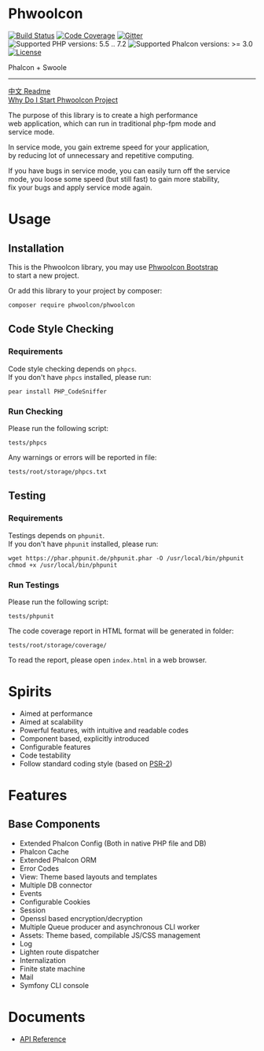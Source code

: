 # Phwoolcon

[![Build Status](https://travis-ci.org/phwoolcon/phwoolcon.svg?branch=master)](https://travis-ci.org/phwoolcon/phwoolcon)
[![Code Coverage](https://codecov.io/gh/phwoolcon/phwoolcon/branch/master/graph/badge.svg)](https://codecov.io/gh/phwoolcon/phwoolcon)
[![Gitter](https://badges.gitter.im/phwoolcon/phwoolcon.svg)](https://gitter.im/phwoolcon/phwoolcon?utm_source=badge&utm_medium=badge&utm_campaign=pr-badge)
![Supported PHP versions: 5.5 .. 7.2](https://img.shields.io/badge/php-5.5%20~%207.2-blue.svg)
![Supported Phalcon versions: >= 3.0](https://img.shields.io/badge/Phalcon-%E2%89%A5%203.0-blue.svg)
[![License](https://img.shields.io/badge/License-Apache%202.0-blue.svg)](https://opensource.org/licenses/Apache-2.0)

Phalcon + Swoole

***
[中文 Readme](README-zh.md)  
[Why Do I Start Phwoolcon Project](https://github.com/phwoolcon/phwoolcon/wiki/%E4%B8%BA%E4%BB%80%E4%B9%88%E8%A6%81%E5%BC%80%E5%8F%91-Phwoolcon)

The purpose of this library is to create a high performance  
web application, which can run in traditional php-fpm mode and  
service mode.

In service mode, you gain extreme speed for your application,  
by reducing lot of unnecessary and repetitive computing.

If you have bugs in service mode, you can easily turn off the service  
mode, you loose some speed (but still fast) to gain more stability,  
fix your bugs and apply service mode again.

# Usage

## Installation
This is the Phwoolcon library, you may use [Phwoolcon Bootstrap](https://github.com/phwoolcon/bootstrap)  
to start a new project.

Or add this library to your project by composer:

```
composer require phwoolcon/phwoolcon
```

## Code Style Checking

### Requirements
Code style checking depends on `phpcs`.  
If you don't have `phpcs` installed, please run:
```
pear install PHP_CodeSniffer
```

### Run Checking
Please run the following script:
```
tests/phpcs
```
Any warnings or errors will be reported in file:
```
tests/root/storage/phpcs.txt
```

## Testing

### Requirements
Testings depends on `phpunit`.  
If you don't have `phpunit` installed, please run:
```
wget https://phar.phpunit.de/phpunit.phar -O /usr/local/bin/phpunit
chmod +x /usr/local/bin/phpunit
```

### Run Testings
Please run the following script:
```
tests/phpunit
```
The code coverage report in HTML format will be generated in folder:
```
tests/root/storage/coverage/
```
To read the report, please open `index.html` in a web browser.

# Spirits
* Aimed at performance
* Aimed at scalability
* Powerful features, with intuitive and readable codes
* Component based, explicitly introduced
* Configurable features
* Code testability
* Follow standard coding style (based on [PSR-2](http://www.php-fig.org/psr/psr-2/))

# Features

## Base Components
* Extended Phalcon Config (Both in native PHP file and DB)
* Phalcon Cache
* Extended Phalcon ORM
* Error Codes
* View: Theme based layouts and templates
* Multiple DB connector
* Events
* Configurable Cookies
* Session
* Openssl based encryption/decryption
* Multiple Queue producer and asynchronous CLI worker
* Assets: Theme based, compilable JS/CSS management
* Log
* Lighten route dispatcher
* Internalization
* Finite state machine
* Mail
* Symfony CLI console

# Documents
* [API Reference](docs/ApiIndex.md)
